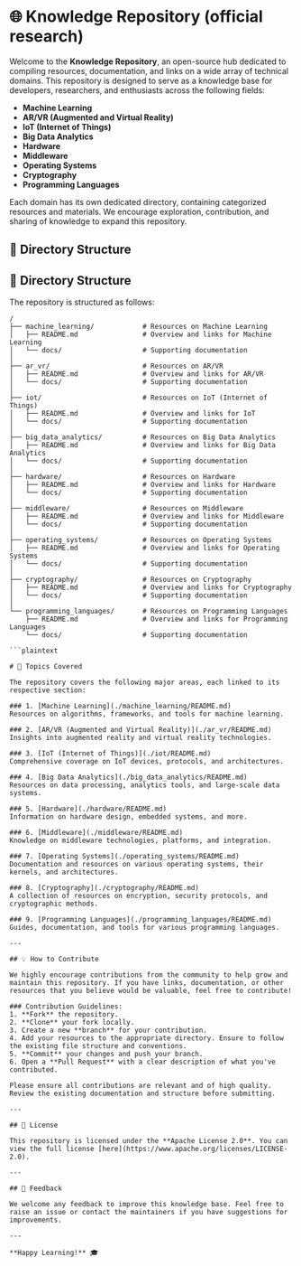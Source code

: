 # 🌐 Knowledge Repository (official research)

Welcome to the **Knowledge Repository**, an open-source hub dedicated to compiling resources, documentation, and links on a wide array of technical domains. This repository is designed to serve as a knowledge base for developers, researchers, and enthusiasts across the following fields:

- **Machine Learning**
- **AR/VR (Augmented and Virtual Reality)**
- **IoT (Internet of Things)**
- **Big Data Analytics**
- **Hardware**
- **Middleware**
- **Operating Systems**
- **Cryptography**
- **Programming Languages**

Each domain has its own dedicated directory, containing categorized resources and materials. We encourage exploration, contribution, and sharing of knowledge to expand this repository.

## 📁 Directory Structure
## 📁 Directory Structure

The repository is structured as follows:

```plaintext
/
├── machine_learning/            # Resources on Machine Learning
│   ├── README.md                # Overview and links for Machine Learning
│   └── docs/                    # Supporting documentation
│
├── ar_vr/                       # Resources on AR/VR
│   ├── README.md                # Overview and links for AR/VR
│   └── docs/                    # Supporting documentation
│
├── iot/                         # Resources on IoT (Internet of Things)
│   ├── README.md                # Overview and links for IoT
│   └── docs/                    # Supporting documentation
│
├── big_data_analytics/          # Resources on Big Data Analytics
│   ├── README.md                # Overview and links for Big Data Analytics
│   └── docs/                    # Supporting documentation
│
├── hardware/                    # Resources on Hardware
│   ├── README.md                # Overview and links for Hardware
│   └── docs/                    # Supporting documentation
│
├── middleware/                  # Resources on Middleware
│   ├── README.md                # Overview and links for Middleware
│   └── docs/                    # Supporting documentation
│
├── operating_systems/           # Resources on Operating Systems
│   ├── README.md                # Overview and links for Operating Systems
│   └── docs/                    # Supporting documentation
│
├── cryptography/                # Resources on Cryptography
│   ├── README.md                # Overview and links for Cryptography
│   └── docs/                    # Supporting documentation
│
└── programming_languages/       # Resources on Programming Languages
    ├── README.md                # Overview and links for Programming Languages
    └── docs/                    # Supporting documentation

```plaintext

# 🚀 Topics Covered

The repository covers the following major areas, each linked to its respective section:

### 1. [Machine Learning](./machine_learning/README.md)
Resources on algorithms, frameworks, and tools for machine learning.

### 2. [AR/VR (Augmented and Virtual Reality)](./ar_vr/README.md)
Insights into augmented reality and virtual reality technologies.

### 3. [IoT (Internet of Things)](./iot/README.md)
Comprehensive coverage on IoT devices, protocols, and architectures.

### 4. [Big Data Analytics](./big_data_analytics/README.md)
Resources on data processing, analytics tools, and large-scale data systems.

### 5. [Hardware](./hardware/README.md)
Information on hardware design, embedded systems, and more.

### 6. [Middleware](./middleware/README.md)
Knowledge on middleware technologies, platforms, and integration.

### 7. [Operating Systems](./operating_systems/README.md)
Documentation and resources on various operating systems, their kernels, and architectures.

### 8. [Cryptography](./cryptography/README.md)
A collection of resources on encryption, security protocols, and cryptographic methods.

### 9. [Programming Languages](./programming_languages/README.md)
Guides, documentation, and tools for various programming languages.

---

## 💡 How to Contribute

We highly encourage contributions from the community to help grow and maintain this repository. If you have links, documentation, or other resources that you believe would be valuable, feel free to contribute!

### Contribution Guidelines:
1. **Fork** the repository.
2. **Clone** your fork locally.
3. Create a new **branch** for your contribution.
4. Add your resources to the appropriate directory. Ensure to follow the existing file structure and conventions.
5. **Commit** your changes and push your branch.
6. Open a **Pull Request** with a clear description of what you've contributed.

Please ensure all contributions are relevant and of high quality. Review the existing documentation and structure before submitting.

---

## 📜 License

This repository is licensed under the **Apache License 2.0**. You can view the full license [here](https://www.apache.org/licenses/LICENSE-2.0).

---

## 📧 Feedback

We welcome any feedback to improve this knowledge base. Feel free to raise an issue or contact the maintainers if you have suggestions for improvements.

---

**Happy Learning!** 🎓

